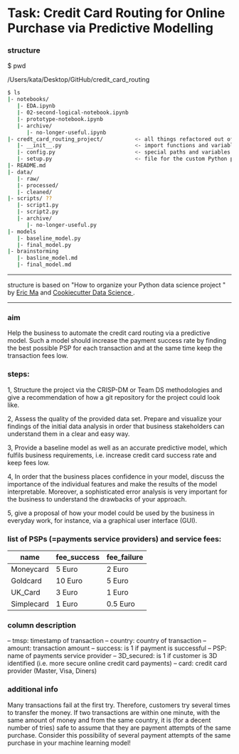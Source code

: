 
 # Task: Credit Card Routing for Online Purchase via Predictive Modelling

### structure

$ pwd

/Users/kata/Desktop/GitHub/credit_card_routing


```bash
$ ls
|- notebooks/
   |- EDA.ipynb
   |- 02-second-logical-notebook.ipynb
   |- prototype-notebook.ipynb
   |- archive/  
      |- no-longer-useful.ipynb
|- credt_card_routing_project/          <- all things refactored out of notebooks
   |- __init__.py                       <- import functions and variables into our notebooks and scripts 
   |- config.py                         <- special paths and variables used across the project
   |- setup.py                          <- file for the custom Python package (called credt_card_routing_project)
|- README.md
|- data/
   |- raw/
   |- processed/
   |- cleaned/
|- scripts/ ??
   |- script1.py
   |- script2.py
   |- archive/
      |- no-longer-useful.py
|- models
   |- baseline_model.py
   |- final_model.py
|- brainstorming
   |- basline_model.md
   |- final_model.md

```

- - -
structure is based on "How to organize your Python data science project
" by [Eric Ma](https://gist.github.com/ericmjl/27e50331f24db3e8f957d1fe7bbbe510#file-ds-project-organization-md) and [Cookiecutter Data Science
](http://drivendata.github.io/cookiecutter-data-science/).
- - -

 ### aim
 Help the business to automate the credit card routing via a predictive model. Such a model should increase the payment success rate by finding the best possible PSP for each transaction and at the same time keep the transaction fees low.

 ### steps:
 1, Structure the project via the CRISP-DM or Team DS methodologies and give a recommendation of how a git repository for the project could look like.
 
 2, Assess the quality of the provided data set. Prepare and visualize your findings of the initial data analysis in order that business stakeholders can understand them in a clear and easy way.
 
 3, Provide a baseline model as well as an accurate predictive model, which fulfils business requirements, i.e. increase credit card success rate and keep fees low.
 
 4, In order that the business places confidence in your model, discuss the importance of the individual features and make the results of the model interpretable. Moreover, a sophisticated error analysis is very important for the business to understand the drawbacks of your approach.
 
 5, give a proposal of how your model could be used by the business in everyday work, for instance, via a graphical user interface (GUI).



 ### list of PSPs (=payments service providers) and service fees:

 | name      | fee_success | fee_failure |
 |-----------|-------------|-------------|
 | Moneycard | 5 Euro      | 2 Euro      |
 | Goldcard  | 10 Euro     | 5 Euro      |
 | UK_Card   | 3 Euro      | 1 Euro      |
 | Simplecard| 1 Euro      | 0.5 Euro    |



### column description
 – tmsp: timestamp of transaction
 – country: country of transaction
 – amount: transaction amount
 – success: is 1 if payment is successful
 – PSP: name of payments service provider
 – 3D_secured: is 1 if customer is 3D identified (i.e. more secure online credit card payments)
 – card: credit card provider (Master, Visa, Diners)


 ### additional info
 Many transactions fail at the first try. Therefore, customers try several times to transfer the money. If two transactions are within one minute, with the same amount of money and from the same country, it is (for a decent number of tries) safe to assume that they are payment attempts of the same purchase. Consider this possibility of several payment attempts of the same purchase in your machine learning model!
